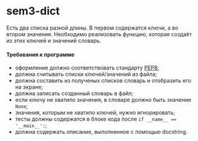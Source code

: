 # sem3-dict
Есть два списка разной длины. В первом содержатся ключи, а во втором значения. Необходимо реализовать функцию, которая создаёт из этих ключей и значений словарь.

#### Требования к программе
* оформление должно соответствовать стандарту [PEP8](https://www.python.org/dev/peps/pep-0008/);
* должна считывать списки ключей/значений из файла;
* должна составить из полученых списков словарь и отобразить его на экране;
* должна записать созданный словарь в файл;
* если ключу не хватило значения, в словаре должно быть значение `None`;
* значения, которым не хватило ключей, нужно игнорировать;
* тесты должны содержатся в блоке кода после `if __name__ == '__main__':`;
* должна содержать описание, выполненное с помощью docstring.
